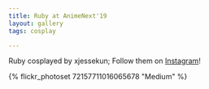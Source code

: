 ```yaml
---
title: Ruby at AnimeNext'19
layout: gallery
tags: cosplay

---
```


Ruby cosplayed by xjessekun; Follow them on [Instagram](https://www.instagram.com/xjessekun)!

{% flickr_photoset 72157711016065678 "Medium" %}